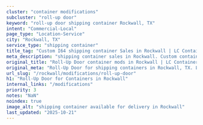 ```yaml
---
cluster: "container modifications"
subcluster: "roll-up door"
keyword: "roll-up door shipping container Rockwall, TX"
intent: "Commercial-Local"
page_type: "Location-Service"
city: "Rockwall, TX"
service_type: "shipping container"
title_tag: "Custom I64 shipping container Sales in Rockwall | LC Container"
meta_description: "shipping container sales in Rockwall. Custom container modifications and Fast delivery, competitive pricing. Serving modifications area. Quote ID: DJ4. Call (214) 524-4168 for your free quote today."
original_title: "Roll-Up Door container mods in Rockwall | LC Container"
original_meta: "Roll-Up Door for shipping containers in Rockwall, TX. Local fabrication & pro install. LC Container — Since 2003. Get a quote."
url_slug: "/rockwall/modifications/roll-up-door"
h1: "Roll-Up Door for Containers in Rockwall"
internal_links: "/modifications"
priority: 3
notes: "NaN"
noindex: true
image_alt: "shipping container available for delivery in Rockwall"
last_updated: "2025-10-21"
---
```


<!-- TODO: Add unique city/inventory copy, images, and internal links here. -->
